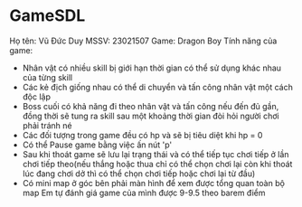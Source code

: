# GameSDL
Họ tên: Vũ Đức Duy
MSSV: 23021507
Game: Dragon Boy
Tính năng của game:
- Nhân vật có nhiều skill bị giới hạn thời gian có thể sử dụng khác nhau của từng skill
- Các kẻ địch giống nhau có thể di chuyển và tấn công nhân vật một cách độc lập
- Boss cuối có khả năng đi theo nhân vật và tấn công nếu đến đủ gần, đồng thời sẽ tung ra skill sau một khoảng thời gian đòi hỏi người chơi phải tránh né
- Các đối tượng trong game đều có hp và sẽ bị tiêu diệt khi hp = 0
- Có thể Pause game bằng việc ấn nút 'p'
- Sau khi thoát game sẽ lưu lại trạng thái và có thể tiếp tục chơi tiếp ở lần chơi tiếp theo(nếu thắng hoặc thua chỉ có thể chọn chơi lại còn khi thoát lúc đang chơi dở thì có thể chọn chơi tiếp hoặc chơi lại từ đầu)
- Có mini map ở góc bên phải màn hình để xem được tổng quan toàn bộ map
 Em tự đánh giá game của mình được 9-9.5 theo barem điểm